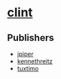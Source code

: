 # [clint](https://pypi.org/project/clint)



## Publishers
- [jpiper](https://pypi.org/user/jpiper)
- [kennethreitz](https://pypi.org/user/kennethreitz)
- [tuxtimo](https://pypi.org/user/tuxtimo)

